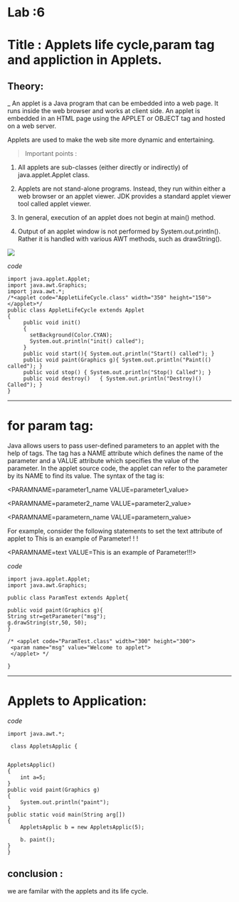 # Lab :6

# Title : Applets life cycle,param tag and appliction in Applets.

## Theory:
_ An applet is a Java program that can be embedded into a web page. It runs inside the web browser and works at client side.
 An applet is embedded in an HTML page using the APPLET or OBJECT tag and hosted on a web server.

Applets are used to make the web site more dynamic and entertaining.

> Important points :

1. All applets are sub-classes (either directly or indirectly) of java.applet.Applet class.
2. Applets are not stand-alone programs. Instead, they run within either a web browser or an applet viewer.
   JDK provides a standard applet   viewer tool called applet viewer.
3. In general, execution of an applet does not begin at main() method.
 
4. Output of an applet window is not performed by System.out.println(). 
Rather it is handled with various AWT methods, such as drawString().

![](https://media.geeksforgeeks.org/wp-content/uploads/Java-Applet-Lifecycle.png)


_code_

```
import java.applet.Applet;
import java.awt.Graphics;
import java.awt.*;
/*<applet code="AppletLifeCycle.class" width="350" height="150"> </applet>*/
public class AppletLifeCycle extends Applet
{
     public void init()
     {
       setBackground(Color.CYAN);
       System.out.println("init() called");
     }
     public void start(){ System.out.println("Start() called"); }
     public void paint(Graphics g){ System.out.println("Paint(() called"); }
     public void stop() { System.out.println("Stop() Called"); }
     public void destroy()   { System.out.println("Destroy)() Called"); }
}
```


-----------------------------
# for param tag:

Java allows users to pass user-defined parameters to an applet with the help of <PARAM>tags. The <PARAM>tag has a NAME attribute which defines the name of the parameter and a VALUE attribute which specifies the value of the parameter. In the applet source code, the applet can refer to the parameter by its NAME to find its value. The syntax of the <PARAM>tag is:

 

<APPLET>

 <PARAMNAME=parameter1_name VALUE=parameter1_value>

 <PARAMNAME=parameter2_name VALUE=parameter2_value>

 <PARAMNAME=parametern_name VALUE=parametern_value>

 </APPLET>

 

For example, consider the following statements to set the text attribute of applet to This is an example of Parameter! ! !

 
<APPLET>

<PARAMNAME=text VALUE=This is an example of Parameter!!!>

</APPLET>

_code_

```
import java.applet.Applet;  
import java.awt.Graphics;  
  
public class ParamTest extends Applet{  
  
public void paint(Graphics g){  
String str=getParameter("msg");  
g.drawString(str,50, 50);  
}  
  
/* <applet code="ParamTest.class" width="300" height="300">  
 <param name="msg" value="Welcome to applet">  
 </applet> */

}  
```


----------------------

#  Applets to Application:


_code_

```
import java.awt.*;

 class AppletsApplic {

 	
AppletsApplic()
{
	int a=5;
}
public void paint(Graphics g)
{
	System.out.println("paint");
}
public static void main(String arg[])
{
	AppletsApplic b = new AppletsApplic(5);

	b. paint();
}
}

```
 
## conclusion :
   we are familar with the applets and its life cycle.
